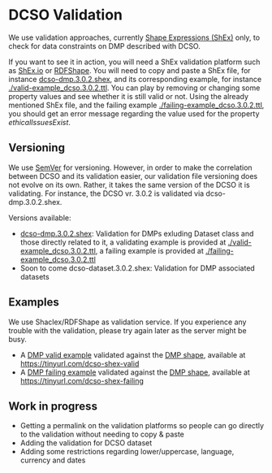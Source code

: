 # DCSO Validation

We use validation approaches, currently [Shape Expressions (ShEx)](http://shexspec.github.io/primer/) only, to check for data constraints on DMP described with DCSO.

If you want to see it in action, you will need a ShEx validation platform such as [ShEx.io](http://shex.io/webapps/shex.js/doc/shex-simple.html) or [RDFShape](http://rdfshape.weso.es/shExValidate). You will need to copy and paste a ShEx file, for instance [dcso-dmp.3.0.2.shex](./dcso-dmp.3.0.2.shex), and its corresponding example, for instance [./valid-example_dcso.3.0.2.ttl](./valid-example_dcso.3.0.2.ttl). You can play by removing or changing some property values and see whether it is still valid or not. Using the already mentioned ShEx file, and the failing example [./failing-example_dcso.3.0.2.ttl](./failing-example_dcso.3.0.2.ttl), you should get an error message regarding the value used for the property _ethicalIssuesExist_.

## Versioning

We use [SemVer](http://semver.org/) for versioning. However, in order to make the correlation between DCSO and its validation easier, our validation file versioning does not evolve on its own. Rather, it takes the same version of the DCSO it is validating. For instance, the DCSO vr. 3.0.2 is validated via dcso-dmp.3.0.2.shex. 

Versions available:
* [dcso-dmp.3.0.2.shex](./dcso-dmp.3.0.2.shex): Validation for DMPs exluding Dataset class and those directly related to it, a validating example is provided at [./valid-example_dcso.3.0.2.ttl](./valid-example_dcso.3.0.2.ttl), a failing example is provided at [./failing-example_dcso.3.0.2.ttl](./failing-example_dcso.3.0.2.ttl)
* Soon to come dcso-dataset.3.0.2.shex: Validation for DMP associated datasets

## Examples

We use Shaclex/RDFShape as validation service. If you experience any trouble with the validation, please try again later as the server might be busy.
* A [DMP valid example](./valid-example_dcso.3.0.2.ttl) validated against the [DMP shape](dcso-dmp.3.0.2.shex), available at https://tinyurl.com/dcso-shex-valid
* A [DMP failing example](./failing-example_dcso.3.0.2.ttl) validated against the [DMP shape](dcso-dmp.3.0.2.shex), available at https://tinyurl.com/dcso-shex-failing

## Work in progress
* Getting a permalink on the validation platforms so people can go directly to the validation without needing to copy & paste
* Adding the validation for DCSO dataset
* Adding some restrictions regarding lower/uppercase, language, currency and dates
